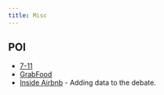 ```yaml
---
title: Misc
---
```


## POI

- [7-11](https://www.7eleven.co.th/find-store)
- [GrabFood](https://food.grab.com/th/th/)
- [Inside Airbnb](http://insideairbnb.com/get-the-data.html) - Adding data to the debate.

